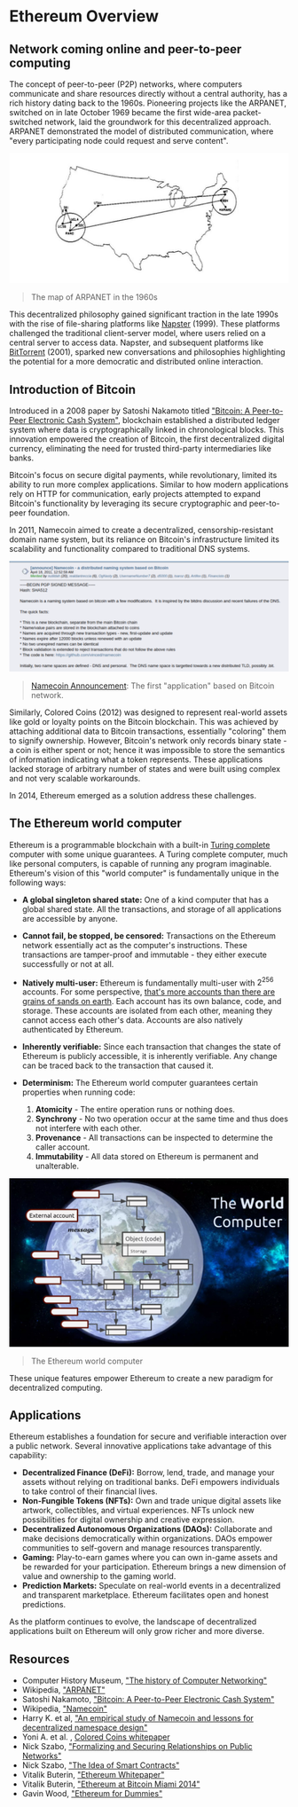 # Ethereum Overview

## Network coming online and peer-to-peer computing

The concept of peer-to-peer (P2P) networks, where computers communicate and share resources directly without a central authority, has a rich history dating back to the 1960s. Pioneering projects like the ARPANET, switched on in late October 1969 became the first wide-area packet-switched network, laid the groundwork for this decentralized approach. ARPANET demonstrated the model of distributed communication, where "every participating node could request and serve content".

![ARPANET-map](img/overview/ARPANET-map.jpg)
> The map of ARPANET in the 1960s

This decentralized philosophy gained significant traction in the late 1990s with the rise of file-sharing platforms like [Napster](https://en.wikipedia.org/wiki/Napster) (1999). These platforms challenged the traditional client-server model, where users relied on a central server to access data. Napster, and subsequent platforms like [BitTorrent](https://en.wikipedia.org/wiki/BitTorrent) (2001), sparked new conversations and philosophies highlighting the potential for a more democratic and distributed online interaction.

## Introduction of Bitcoin

Introduced in a 2008 paper by Satoshi Nakamoto titled ["Bitcoin: A Peer-to-Peer Electronic Cash System"](https://bitcoin.org/bitcoin.pdf), blockchain established a distributed ledger system where data is cryptographically linked in chronological blocks. This innovation empowered the creation of Bitcoin, the first decentralized digital currency, eliminating the need for trusted third-party intermediaries like banks.

Bitcoin's focus on secure digital payments, while revolutionary, limited its ability to run more complex applications. Similar to how modern applications rely on HTTP for communication, early projects attempted to expand Bitcoin's functionality by leveraging its secure cryptographic and peer-to-peer foundation.

In 2011, Namecoin aimed to create a decentralized, censorship-resistant domain name system, but its reliance on Bitcoin's infrastructure limited its scalability and functionality compared to traditional DNS systems.

![Namecoin](img/overview/namecoin.png)
> [Namecoin Announcement](https://bitcointalk.org/?topic=6017.0): The first "application" based on Bitcoin network.

Similarly, Colored Coins (2012) was designed to represent real-world assets like gold or loyalty points on the Bitcoin blockchain. This was achieved by attaching additional data to Bitcoin transactions, essentially "coloring" them to signify ownership. However, Bitcoin's network only records binary state - a coin is either spent or not; hence it was impossible to store the semantics of information indicating what a token represents. These applications lacked storage of arbitrary number of states and were built using complex and not very scalable workarounds.

In 2014, Ethereum emerged as a solution address these challenges.

## The Ethereum world computer

Ethereum is a programmable blockchain with a built-in [Turing complete](https://en.wikipedia.org/wiki/Turing_completeness) computer with some unique guarantees. A Turing complete computer, much like personal computers, is capable of running any program imaginable. Ethereum's vision of this "world computer" is fundamentally unique in the following ways:

- **A global singleton shared state:** One of a kind computer that has a global shared state. All the transactions, and storage of all applications are accessible by anyone.

- **Cannot fail, be stopped, be censored:** Transactions on the Ethereum network essentially act as the computer's instructions. These transactions are tamper-proof and immutable - they either execute successfully or not at all.

- **Natively multi-user:** Ethereum is fundamentally multi-user with $2^{256}$ accounts. For some perspective, [that's more accounts than there are grains of sands on earth](https://www.talkcrypto.org/blog/2019/04/08/all-you-need-to-know-about-2256/). Each account has its own balance, code, and storage. These accounts are isolated from each other, meaning they cannot access each other's data. Accounts are also natively authenticated by Ethereum.

- **Inherently verifiable:** Since each transaction that changes the state of Ethereum is publicly accessible, it is inherently verifiable. Any change can be traced back to the transaction that caused it.

- **Determinism:** The Ethereum world computer guarantees certain properties when running code:
  1. **Atomicity** - The entire operation runs or nothing does.
  2. **Synchrony** - No two operation occur at the same time and thus does not interfere with each other.
  3. **Provenance** - All transactions can be inspected to determine the caller account.
  4. **Immutability** - All data stored on Ethereum is permanent and unalterable.

![Ethereum world computer](img/overview/world-computer.png)
> The Ethereum world computer

These unique features empower Ethereum to create a new paradigm for decentralized computing.

## Applications

Ethereum establishes a foundation for secure and verifiable interaction over a public network. Several innovative applications take advantage of this capability:

- **Decentralized Finance (DeFi):** Borrow, lend, trade, and manage your assets without relying on traditional banks. DeFi empowers individuals to take control of their financial lives.
- **Non-Fungible Tokens (NFTs):** Own and trade unique digital assets like artwork, collectibles, and virtual experiences. NFTs unlock new possibilities for digital ownership and creative expression.
- **Decentralized Autonomous Organizations (DAOs):** Collaborate and make decisions democratically within organizations. DAOs empower communities to self-govern and manage resources transparently.
- **Gaming:** Play-to-earn games where you can own in-game assets and be rewarded for your participation. Ethereum brings a new dimension of value and ownership to the gaming world.
- **Prediction Markets:** Speculate on real-world events in a decentralized and transparent marketplace. Ethereum facilitates open and honest predictions.

As the platform continues to evolve, the landscape of decentralized applications built on Ethereum will only grow richer and more diverse.

## Resources

- Computer History Museum, ["The history of Computer Networking"](https://www.computerhistory.org/timeline/networking-the-web/)
- Wikipedia, ["ARPANET"](https://en.wikipedia.org/wiki/ARPANET)
- Satoshi Nakamoto, ["Bitcoin: A Peer-to-Peer Electronic Cash System"](https://bitcoin.org/bitcoin.pdf)
- Wikipedia, ["Namecoin"](https://en.wikipedia.org/wiki/Namecoin)
- Harry K. et al, ["An empirical study of Namecoin and lessons for decentralized namespace design"](https://www.cs.princeton.edu/~arvindn/publications/namespaces.pdf)
- Yoni A. et al. , [Colored Coins whitepaper](https://web.archive.org/web/20230404234458/https://www.etoro.com/wp-content/uploads/2022/03/Colored-Coins-white-paper-Digital-Assets.pdf)
- Nick Szabo, ["Formalizing and Securing Relationships on Public Networks"](https://web.archive.org/web/20040228033758/http://www.firstmonday.dk/ISSUES/issue2_9/szabo/index.html)
- Nick Szabo, ["The Idea of Smart Contracts"](https://web.archive.org/web/20040222163648/https://szabo.best.vwh.net/idea.html)
- Vitalik Buterin, ["Ethereum Whitepaper"](https://ethereum.org/content/whitepaper/whitepaper-pdf/Ethereum_Whitepaper_-_Buterin_2014.pdf)
- Vitalik Buterin, ["Ethereum at Bitcoin Miami 2014"](https://www.youtube.com/watch?v=l9dpjN3Mwps)
- Gavin Wood, ["Ethereum for Dummies"](https://www.youtube.com/watch?v=U_LK0t_qaPo)
